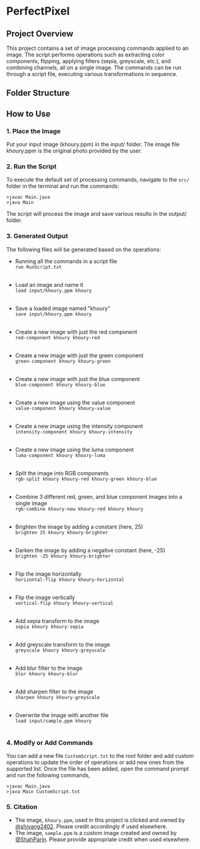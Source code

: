 # PerfectPixel

## Project Overview

This project contains a set of image processing commands applied to an image. The script performs operations such as extracting color components, flipping, applying filters (sepia, greyscale, etc.), and combining channels, all on a single image. The commands can be run through a script file, executing various transformations in sequence.

## Folder Structure

## How to Use

### 1. Place the Image
Put your input image (khoury.ppm) in the input/ folder. The image file khoury.ppm is the original
photo provided by the user.

### 2. Run the Script
To execute the default set of processing commands, navigate to the `src/` folder in the terminal
and run the commands:

```
>javac Main.java
>java Main
```

The script will process the image and save various results in the output/ folder.

### 3. Generated Output
The following files will be generated based on the operations:
- Running all the commands in a script file\
`run RunScript.txt`<br/><br/>

- Load an image and name it\
`load input/khoury.ppm khoury`<br/><br/>

- Save a loaded image named "khoury"\
`save input/khoury.ppm khoury`<br/><br/>

- Create a new image with just the red component\
`red-component khoury khoury-red`<br/><br/>

- Create a new image with just the green component\
`green-component khoury khoury-green`<br/><br/>

- Create a new image with just the blue component\
`blue-component khoury khoury-blue`<br/><br/>

- Create a new image using the value component\
`value-component khoury khoury-value`<br/><br/>

- Create a new image using the intensity component\
`intensity-component khoury khoury-intensity`<br/><br/>

- Create a new image using the luma component\
`luma-component khoury khoury-luma`<br/><br/>

- Split the image into RGB components\
`rgb-split khoury khoury-red khoury-green khoury-blue`<br/><br/>

- Combine 3 different red, green, and blue component images into a single image\
`rgb-combine khoury-new khoury-red khoury khoury`<br/><br/>

- Brighten the image by adding a constant (here, 25)\
`brighten 25 khoury khoury-brighter`<br/><br/>

- Darken the image by adding a negative constant (here, -25)\
`brighten -25 khoury khoury-brighter`<br/><br/>

- Flip the image horizontally\
`horizontal-flip khoury khoury-horizontal`<br/><br/>

- Flip the image vertically\
`vertical-flip khoury khoury-vertical`<br/><br/>

- Add sepia transform to the image\
`sepia khoury khoury-sepia`<br/><br/>

- Add greyscale transform to the image\
`greyscale khoury khoury-greyscale`<br/><br/>

- Add blur filter to the image\
`blur khoury khoury-blur`<br/><br/>

- Add sharpen filter to the image\
`sharpen khoury khoury-greyscale`<br/><br/>

- Overwrite the image with another file\
`load input/sample.ppm khoury`<br/><br/>


### 4. Modify or Add Commands
You can add a new file `CustomScript.txt` to the root folder and add custom operations to update the order of
operations or add new ones from the supported list. Once the file has been added, open the command
prompt and run the following commands,

```
>javac Main.java
>java Main CustomScript.txt
```

### 5. Citation

- The image, `khoury.ppm`, used in this project is clicked and owned by
[@shivang2402](https://github.com/shivang2402).
Please credit accordingly if used elsewhere.
- The image, `sample.ppm` is a custom image created and owned by
[@ShahParin](https://github.com/ShahParin). Please provide appropriate credit when used elsewhere.